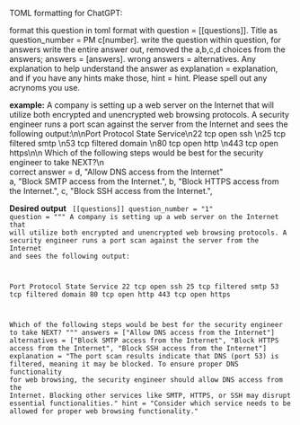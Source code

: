 TOML formatting for ChatGPT:

format this question in toml format with question = [[questions]]. Title as question_number = PM c[number]. write the question within question, for answers write the entire answer out, removed the a,b,c,d choices from the answers; answers = [answers]. wrong answers = alternatives. Any explanation to help understand the answer as explanation = explanation, and if you have any hints make those, hint = hint. Please spell out any acrynoms you use.  

<b> example:</b>
A company is setting up a web server on the Internet that will utilize both encrypted and unencrypted web browsing protocols. A security engineer runs a port scan against the server from the Internet and sees the following output:\n\nPort Protocol State    Service\n22    tcp     open     ssh \n25    tcp     filtered smtp \n53    tcp     filtered domain \n80    tcp     open     http \n443   tcp     open     https\n\n Which of the following steps would be best for the security engineer to take NEXT?\n
<br>
correct answer = d, "Allow DNS access from the Internet"
<br>
a, "Block SMTP access from the Internet.",
b, "Block HTTPS access from the Internet.",
c, "Block SSH access from the Internet.",

<b>Desired output</b>
<code>
[[questions]]
question_number = "1"
question = """
A company is setting up a web server on the Internet that will utilize both encrypted and unencrypted web browsing protocols. A security engineer runs a port scan against the server from the Internet and sees the following output:

Port Protocol State    Service
22    tcp     open     ssh 
25    tcp     filtered smtp 
53    tcp     filtered domain 
80    tcp     open     http 
443   tcp     open     https

Which of the following steps would be best for the security engineer to take NEXT?
"""
answers = ["Allow DNS access from the Internet"]
alternatives = ["Block SMTP access from the Internet", "Block HTTPS access from the Internet", "Block SSH access from the Internet"]
explanation = "The port scan results indicate that DNS (port 53) is filtered, meaning it may be blocked. To ensure proper DNS functionality for web browsing, the security engineer should allow DNS access from the Internet. Blocking other services like SMTP, HTTPS, or SSH may disrupt essential functionalities."
hint = "Consider which service needs to be allowed for proper web browsing functionality."
</code>
